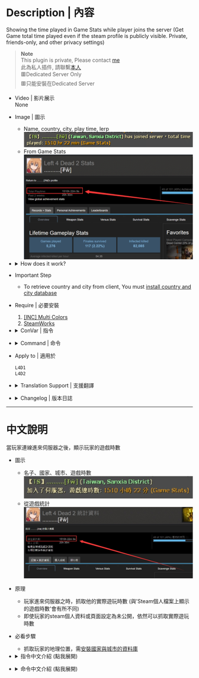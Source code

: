# Description | 內容
Showing the time played in Game Stats while player joins the server
(Get Game total time played even if the steam profile is publicly visible. Private, friends-only, and other privacy settings)

> __Note__ <br/>
This plugin is private, Please contact [me](https://github.com/fbef0102/Game-Private_Plugin#私人插件列表-private-plugins-list)<br/>
此為私人插件, 請聯繫[本人](https://github.com/fbef0102/Game-Private_Plugin#私人插件列表-private-plugins-list)
<br/>🟥Dedicated Server Only
<br/>🟥只能安裝在Dedicated Server

* Video | 影片展示
<br>None

* Image | 圖示
	* Name, country, city, play time, lerp
	<br/>![sm_PlayerTime_1](image/sm_PlayerTime_1.jpg)
	* From Game Stats
	<br/>![sm_PlayerTime_2](image/sm_PlayerTime_2.jpg)

* <details><summary>How does it work?</summary>

	* Display Name, country, city, play time, lerp on client connection
	* Played time is from game statistics
	* Any player whose total time played is below 100 hours can not join the server.
</details>

* Important Step
	* To retrieve country and city from client, You must [install country and city database](/Tutorial_%E6%95%99%E5%AD%B8%E5%8D%80/English/Server/Install_Other_File#country-and-city-database)

* Require | 必要安裝
	1. [[INC] Multi Colors](https://github.com/fbef0102/L4D1_2-Plugins/releases/tag/Multi-Colors)
	2. [SteamWorks](https://github.com/hexa-core-eu/SteamWorks/releases)

* <details><summary>ConVar | 指令</summary>

	* cfg/sourcemod/sm_PlayerTime.cfg
		```php
		// Application ID of current game. L4D (500), L4D2 (550)
		sm_playtime_appid "550"

		// If 1, Announce the time played when player joins the server.
		sm_playtime_announce "1"

		// Announce the time played 1=Every time map change, 0=Only when join server
		sm_PlayerTime_map_change "0"

		// If 1, record to file. (Path: sourcemod/logs/PlayerTime.log)
		sm_playtime_log "1"

		// Check and unblock players with these flags. (Empty = Everyone, -1: Nobody)
		sm_playtime_block_immue_flag "z"

		// Ban duration (Mins) (0=Permanent)
		sm_playtime_block_ban_time "1440"

		// Any player whose total time played is below this value can not join the server. (Mins) (0=off)
		sm_playtime_block_short "6000"

		// Any player whose total time played is higher this value can not join the server. (Mins) (0=off)
		sm_playtime_block_long "0"

		// Any player whose total time played is unknown can not join the server. (0=off)
		sm_playtime_block_unknown "0"
		```
</details>

* <details><summary>Command | 命令</summary>

	* **Check total time played of every player in game**
		```php
		sm_timedisplay
		```
</details>

* Apply to | 適用於
	```
	L4D1
	L4D2
	```

* <details><summary>Translation Support | 支援翻譯</summary>

	```
	English
	繁體中文
	简体中文
	```
</details>

* <details><summary>Changelog | 版本日誌</summary>

	* v2.4 (2024-5-27)
		* Fixed not working well in sourcemod 1.12

	* v2.3 (2024-5-19)
		* Update Cvars

	* v2.2 (2023-3-14)
		* Remove lerp
		* Delay to display message, so player can see his own time played on record.

	* v2.1 (2023-3-1)
		* Add lerp

	* v2.0 (2023-2-26)
		* Add country and city

	* v1.9 (2023-2-21)
		* Remake code and require SteamWorks
		* Get Game total time played even if the steam profile is publicly visible. Private, friends-only, and other privacy settings

	* v1.8
	    * Initial Release
</details>

- - - -
# 中文說明
當玩家連線進來伺服器之後，顯示玩家的遊戲時數

* 圖示
	* 名子、國家、城市、遊戲時數
	<br/>![zho/sm_PlayerTime_1](image/zho/sm_PlayerTime_1.jpg)
	* 從遊戲統計
	<br/>![zho/sm_PlayerTime_2](image/zho/sm_PlayerTime_2.jpg)

* 原理
	* 玩家進來伺服器之時，抓取他的實際遊玩時數 (與'Steam個人檔案上顯示的遊戲時數'會有所不同)
	* 即使玩家的steam個人資料或頁面設定為未公開，依然可以抓取實際遊玩時數

* 必看步驟
	* 抓取玩家的地理位置，需[安裝國家與城市的資料庫](/Tutorial_%E6%95%99%E5%AD%B8%E5%8D%80/Chinese_%E7%B9%81%E9%AB%94%E4%B8%AD%E6%96%87/Server/%E5%AE%89%E8%A3%9D%E5%85%B6%E4%BB%96%E6%AA%94%E6%A1%88%E6%95%99%E5%AD%B8#%E5%AE%89%E8%A3%9D%E5%9C%8B%E5%AE%B6%E8%88%87%E5%9F%8E%E5%B8%82%E7%9A%84%E8%B3%87%E6%96%99%E5%BA%AB)

* <details><summary>指令中文介紹 (點我展開)</summary>

	* cfg/sourcemod/sm_PlayerTime.cfg
		```php
		// 遊戲專屬的ID，安裝在L4D寫500，安裝在L4D2寫550
		sm_playtime_appid "550"

		// 為1時，玩家連線時顯示遊戲時數
		sm_playtime_announce "1"

		// 何時顯示遊戲時數, 1=每次換圖時, 0=玩家第一次加入伺服器時
		sm_PlayerTime_map_change "0"

		// 為1時，將玩家的遊戲時數記錄到logs裡面 (路徑為: sourcemod/logs/PlayerTime.log)
		sm_playtime_log "1"

		// 擁有這些權限的玩家，不會因為遊戲時數而被封鎖 (留白 = 任何人都不會被封鎖, -1: 任何人都會被封鎖)
		sm_playtime_block_immue_flag "z"

		// 封鎖時間 (單位: 分鐘，0=永久)
		sm_playtime_block_ban_time "1440"

		// 遊戲時數少於此數值的玩家將會被封鎖 (單位: 分鐘，0=關閉這項功能)
		sm_playtime_block_short "6000"

		// 遊戲時數大於此數值的玩家將會被封鎖 (單位: 分鐘，0=關閉這項功能)
		sm_playtime_block_long "0"

		// 遊戲時數未知的玩家將會被封鎖 (0=關閉這項功能)
		sm_playtime_block_unknown "0"
		```
</details>

* <details><summary>命令中文介紹 (點我展開)</summary>

	* **查看所有玩家的遊戲時數**
		```php
		sm_timedisplay
		```
</details>